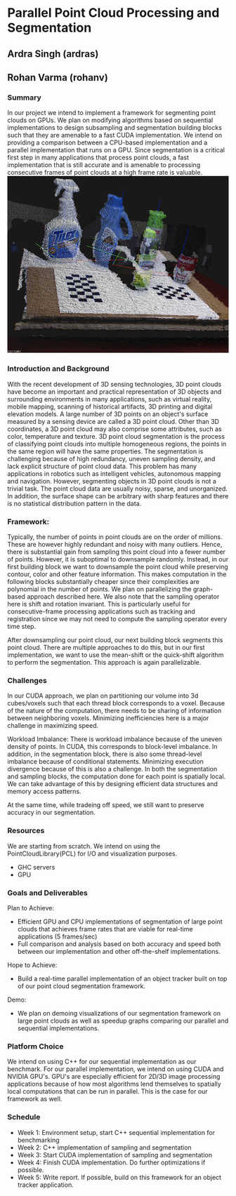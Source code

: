# Parallel Point Cloud Processing and Segmentation
## Ardra Singh (ardras)
## Rohan Varma (rohanv)



### Summary
In our project we intend to implement a framework for segmenting point clouds on GPUs. We plan on modifying algorithms based on sequential implementations to design subsampling and segmentation building blocks such that they are amenable to a fast CUDA implementation. We intend on providing a comparison between a CPU-based implementation and a parallel implementation that runs on a GPU. Since segmentation is a critical first step in many applications that process point clouds, a fast implementation that is still accurate and is amenable to processing consecutive frames of point clouds at a high frame rate is valuable.
<img src="image.png">
### Introduction and Background
With the recent development of 3D sensing technologies, 3D point clouds have become an important and practical representation of 3D objects and surrounding environments in many applications, such as virtual reality, mobile mapping, scanning of historical artifacts, 3D printing and digital elevation models. A large number of 3D points on an object's surface measured by a sensing device are called a 3D point cloud. Other than 3D coordinates, a 3D point cloud may also comprise some attributes, such as color, temperature and texture. 3D point cloud segmentation is the process of
classifying point clouds into multiple homogeneous regions, the
points in the same region will have the same properties. The
segmentation is challenging because of high redundancy, uneven
sampling density, and lack explicit structure of point cloud
data. This problem has many applications in robotics such as
intelligent vehicles, autonomous mapping and navigation.
However, segmenting objects in 3D point clouds is not a trivial task. The point
cloud data are usually noisy, sparse, and unorganized. In addition,
the surface shape can be arbitrary with sharp features and
there is no statistical distribution pattern in the data. 


### Framework:
Typically, the number of points in point clouds are on the order of millions. These are however highly redundant and noisy with many outliers. Hence, there is substantial gain from sampling this point cloud into a fewer number of points. However, it is suboptimal to downsample randomly. Instead, in our first building block we want to downsample the point cloud while preserving contour, color and other feature information. This makes computation in the following blocks substantially cheaper since their complexities are polynomial in the number of points. We plan on parallelizing the graph-based approach described here. We also note that the sampling operator here is shift and rotation invariant. This is particularly useful for consecutive-frame processing applications such as tracking and registration since we may not need to compute the sampling operator every time step.

After downsampling our point cloud, our next building block segments this point cloud. There are multiple approaches to do this, but in our first implementation, we want to use the mean-shift or the quick-shift algorithm to perform the segmentation. This approach is again parallelizable. 

### Challenges
 In our CUDA approach, we plan on partitioning our volume into 3d cubes/voxels such that each thread block corresponds to
 a voxel. Because of the nature of the computation, there needs to be sharing of information between neighboring voxels. Minimizing inefficiencies here is a major challenge in maximizing speed. 
 
  Workload Imbalance: There is workload imbalance because of the uneven density of points. In CUDA, this corresponds to block-level imbalance. In addition, in the segmentation block, there is also some thread-level imbalance because of conditional statements. Minimizing execution divergence because of this is also a challenge.
  In both the segmentation and sampling blocks, the computation done for each point is spatially local. We can take advantage of this by designing efficient data structures and memory access patterns.
  
  At the same time, while tradeing off speed, we still want to preserve accuracy in our segmentation.

### Resources
We are starting from scratch. We intend on using the PointCloudLibrary(PCL) for I/O and visualization purposes. 

- GHC servers
- GPU

### Goals and Deliverables

Plan to Achieve:
- Efficient GPU and CPU implementations of segmentation of large point clouds that achieves frame rates that are viable for real-time applications (5 frames/sec)
- Full comparison and analysis based on both accuracy and speed both between our implementation and other off-the-shelf implementations.

Hope to Achieve:
- Build a real-time parallel implementation of an object tracker built on top of our point cloud segmentation framework.

Demo:
- We plan on demoing visualizations of our segmentation framework on large point clouds as well as speedup graphs comparing our parallel and sequential implementations. 

### Platform Choice
We intend on using C++ for our sequential implementation as our benchmark. For our parallel implementation, we intend on using CUDA and NVIDIA GPU's. GPU's are especially efficient for 2D/3D image processing applications because of how most algorithms lend themselves to spatially local computations that can be run in parallel. This is the case for our framework as well. 

### Schedule
- Week 1: Environment setup, start C++ sequential implementation for benchmarking
- Week 2: C++ implementation of sampling and segmentation
- Week 3: Start CUDA implementation of sampling and segmentation
- Week 4: Finish CUDA implementation. Do further optimizations if possible.
- Week 5: Write report. If possible, build on this framework for an object tracker application.


